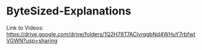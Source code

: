 # ByteSized-Explanations

Link to Videos: https://drive.google.com/drive/folders/1Q2H78T7AClvrqgbNd4WHuY7rbfwtVGWN?usp=sharing
